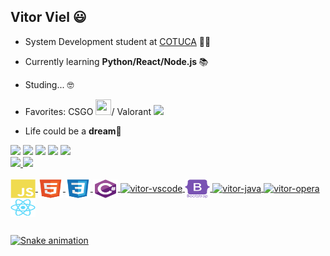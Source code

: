 ## Vitor Viel 😃
- System Development student at <a href="https://cotuca.unicamp.br/cotuca/" target="_blank">COTUCA</a> 👨‍💻

- Currently learning <b>Python/React/Node.js </b> 📚

- Studing... 🤓

- Favorites: CSGO <img src= "https://www.freeiconspng.com/thumbs/csgo-icon/orange-csgo-icon-9.png" height = "25" width = "25">/ Valorant <img src= "https://img.icons8.com/color/48/000000/valorant.png" width = "25">

- Life could be a **dream**🌟

<div>
 <a href="https://www.youtube.com/channel/UCcLcMGCoefWoR-8vMPIn8yg" target="_blank"><img src="https://img.shields.io/badge/YouTube-FF0000?style=for-the-badge&logo=youtube&logoColor=white" target="_blank"></a>
  <a href="https://instagram.com/vitorviel_" target="_blank"><img src="https://img.shields.io/badge/-Instagram-%23E4405F?style=for-the-badge&logo=instagram&logoColor=white" target="_blank"></a>
 	<a href="https://www.twitch.tv/vitynfps" target="_blank"><img src="https://img.shields.io/badge/Twitch-9146FF?style=for-the-badge&logo=twitch&logoColor=white" target="_blank"></a>
  <a href = "mailto:vitorandreviel@gmail.com"><img src="https://img.shields.io/badge/-Gmail-%23333?style=for-the-badge&logo=gmail&logoColor=white" target="_blank"></a>
  <a href="https://www.linkedin.com/in/vitor-viel-7343ba21b/" target="_blank"><img src="https://img.shields.io/badge/-LinkedIn-%230077B5?style=for-the-badge&logo=linkedin&logoColor=white" target="_blank"></a> 
 </div>
 

<div>
  <a href="https://github.com/VitorViel">
  <img height="180em" src="https://github-readme-stats.vercel.app/api?username=VitorViel&show_icons=true&theme=dracula&include_all_commits=true&count_private=true"/>
  <img height="180em" src="https://github-readme-stats.vercel.app/api/top-langs/?username=VitorViel&layout=compact&langs_count=7&theme=dracula"/>
</div>
 
<div style="display: inline_block"><br>
  <img align="center" alt="vitor-Js" height="30" width="40" src="https://raw.githubusercontent.com/devicons/devicon/master/icons/javascript/javascript-plain.svg">
  <img align="center" alt="vitor-HTML" height="30" width="40" src="https://raw.githubusercontent.com/devicons/devicon/master/icons/html5/html5-original.svg">
  <img align="center" alt="vitor-CSS" height="30" width="40" src="https://raw.githubusercontent.com/devicons/devicon/master/icons/css3/css3-original.svg">
  <img align="center" alt="vitor-Csharp" height="30" width="40" src="https://raw.githubusercontent.com/devicons/devicon/master/icons/csharp/csharp-original.svg">
  <img align="center" alt="vitor-vscode" height="30" width="40" src="https://cdn.jsdelivr.net/gh/devicons/devicon/icons/vscode/vscode-original.svg">
  <img align="center" alt="vitor-bootstrap" height="30" width="40" src="https://github.com/devicons/devicon/blob/master/icons/bootstrap/bootstrap-plain-wordmark.svg">
  <img align="center" alt="vitor-java" height="30" width="40" src="https://cdn.jsdelivr.net/gh/devicons/devicon/icons/java/java-original.svg">
  <img align="center" alt="vitor-opera" height="30" width="40" src="https://cdn.jsdelivr.net/gh/devicons/devicon/icons/opera/opera-original.svg">
  <img align="center" alt="vitor-React" height="30" width="40" src="https://raw.githubusercontent.com/devicons/devicon/master/icons/react/react-original.svg">
  
  
</div>
  
  ##
 
<div> 
  
 
  ![Snake animation](https://github.com/VitorViel/VitorViel/blob/output/github-contribution-grid-snake.svg)
 
</div>
